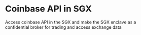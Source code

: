 # Coinbase API in SGX
Access coinbase API in the SGX and make the SGX enclave as a confidential broker for trading and access exchange data
